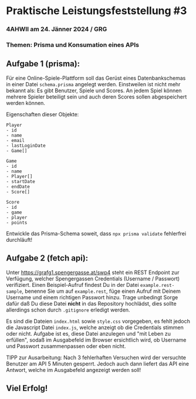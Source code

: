 # Praktische Leistungsfeststellung #3

### 4AHWII am 24. Jänner 2024 / GRG

### Themen: Prisma und Konsumation eines APIs

## Aufgabe 1 (prisma):

Für eine Online-Spiele-Plattform soll das Gerüst eines Datenbankschemas in einer
Datei `schema.prisma` angelegt werden. Einstweilen ist nicht mehr bekannt als:
Es gibt Benutzer, Spiele und Scores. An jedem Spiel können mehrere Spieler
beteiligt sein und auch deren Scores sollen abgespeichert werden können.

Eigenschaften dieser Objekte:

```text
Player
- id
- name
- email
- lastLoginDate
- Game[]

Game
- id
- name
- Player[]
- startDate
- endDate
- Score[]

Score
- id
- game
- player
- points
```

Entwickle das Prisma-Schema soweit, dass `npx prisma validate` fehlerfrei
durchläuft!

## Aufgabe 2 (fetch api):

Unter <https://grafg1.spengergasse.at/swp4> steht ein REST Endpoint zur
Verfügung, welcher Spengergassen Credentials (Username / Passwort) verifiziert.
Einen Beispiel-Aufruf findest Du in der Datei `example.rest-sample`, benenne Sie
um auf `example.rest`, füge einen Aufruf mit Deinem Username und einem richtigen
Passwort hinzu. Trage unbedingt Sorge dafür daß Du diese Datei **nicht** in das
Repository hochlädst, dies sollte allerdings schon durch `.gitignore` erledigt
werden.

Es sind die Dateien `index.html` sowie `style.css` vorgegeben, es fehlt jedoch
die Javascript Datei `index.js`, welche anzeigt ob die Credentials stimmen oder
nicht. Aufgabe ist es, diese Datei anzulegen und "mit Leben zu erfüllen", sodaß
im Ausgabefeld im Browser ersichtlich wird, ob Username und Passwort
zusammenpassen oder eben nicht.

TIPP zur Ausarbeitung: Nach 3 fehlerhaften Versuchen wird der versuchte Benutzer
am API 5 Minuten gesperrt. Jedoch auch dann liefert das API eine Antwort, welche
im Ausgabefeld angezeigt werden soll!

## Viel Erfolg!
